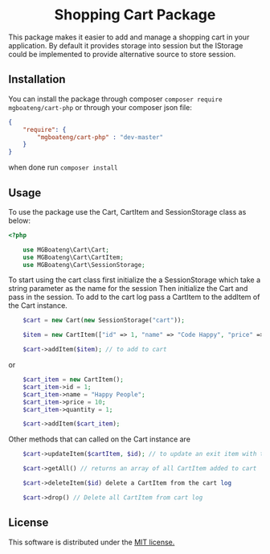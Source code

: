 <h1 style="text-align: center">Shopping Cart Package</h1>

This package makes it easier to add and manage a shopping cart in your application. By default it provides storage into session
 but the IStorage could be implemented to provide alternative source to store session.

## Installation
You can install the package through composer `composer require mgboateng/cart-php` or
through your composer json file:
```json
{
    "require": {
        "mgboateng/cart-php" : "dev-master"          
    }
}
```
when done run `composer install`

## Usage
To use the package use the Cart, CartItem and SessionStorage class as below:

```php
<?php

    use MGBoateng\Cart\Cart;
    use MGBoateng\Cart\CartItem;
    use MGBoateng\Cart\SessionStorage;

```
To start using the cart class first initialize the a SessionStorage which take a string parameter as the name for the session
Then initialize the Cart and pass in the session. To add to the cart log pass a CartItem to the addItem of the Cart instance.

```php
    $cart = new Cart(new SessionStorage("cart"));

    $item = new CartItem(["id" => 1, "name" => "Code Happy", "price" => 10, "quantity" => 1]);

    $cart->addItem($item); // to add to cart
```
or
```php
    $cart_item = new CartItem();
    $cart_item->id = 1;
    $cart_item->name = "Happy People";
    $cart_item->price = 10;
    $cart_item->quantity = 1;

    $cart->addItem($cart_item);

```
Other methods that can called on the Cart instance are
```php
    $cart->updateItem($cartItem, $id); // to update an exit item with the specified id

    $cart->getAll() // returns an array of all CartItem added to cart

    $cart->deleteItem($id) delete a CartItem from the cart log

    $cart->drop() // Delete all CartItem from cart log

```

## License
This software is distributed under the [MIT license.](LICENSE)

